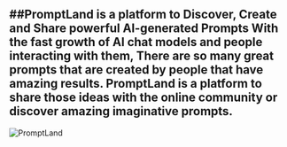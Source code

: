 ##PromptLand is a platform to Discover, Create and Share powerful AI-generated Prompts
With the fast growth of AI chat models and people interacting with them, There are so many great prompts that are created by people that have amazing results. PromptLand is a platform to share those ideas with the online community or discover amazing imaginative prompts.
-------------------------------------------------------------------
![PromptLand](https://github.com/SadraKian/PromptLand/assets/128605953/04a772a6-08d3-4876-b333-8106d10c8407)
